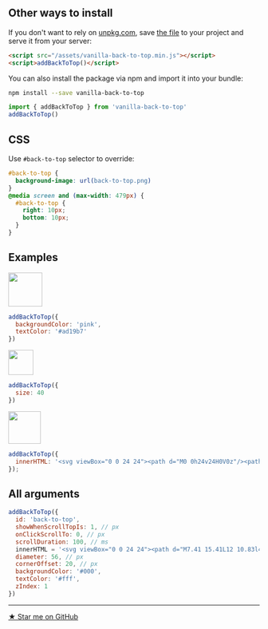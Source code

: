 ## Other ways to install

If you don't want to rely on [unpkg.com](https://unpkg.com/#/about), save [the file](https://unpkg.com/vanilla-back-to-top@7.1.0/dist/vanilla-back-to-top.min.js) to your project and serve it from your server:
```html
<script src="/assets/vanilla-back-to-top.min.js"></script>
<script>addBackToTop()</script>
```

You can also install the package via npm and import it into your bundle:
```bash
npm install --save vanilla-back-to-top
```
```js
import { addBackToTop } from 'vanilla-back-to-top'
addBackToTop()
```

## CSS

Use `#back-to-top` selector to override:

```css
#back-to-top {
  background-image: url(back-to-top.png)
}
@media screen and (max-width: 479px) {
  #back-to-top {
    right: 10px;
    bottom: 10px;
  }
}
```

## Examples

<img src="https://i.pi.gy/j3GO0.png" width="68" />

```js
addBackToTop({
  backgroundColor: 'pink',
  textColor: '#ad19b7'
})
```

<img src="https://i.pi.gy/30OGz.png" width="50" />

```js
addBackToTop({
  size: 40
})
```

<img src="https://i.pi.gy/YnL8p.png" width="65" />

```js
addBackToTop({
  innerHTML: '<svg viewBox="0 0 24 24"><path d="M0 0h24v24H0V0z"/><path fill="#fff" d="M4 12l1.41 1.41L11 7.83V20h2V7.83l5.58 5.59L20 12l-8-8-8 8z"/></svg>'
});
```

## All arguments

```js
addBackToTop({
  id: 'back-to-top',
  showWhenScrollTopIs: 1, // px
  onClickScrollTo: 0, // px
  scrollDuration: 100, // ms
  innerHTML = '<svg viewBox="0 0 24 24"><path d="M7.41 15.41L12 10.83l4.59 4.58L18 14l-6-6-6 6z"></path></svg>', // https://material.io/icons/#ic_keyboard_arrow_up
  diameter: 56, // px
  cornerOffset: 20, // px
  backgroundColor: '#000',
  textColor: '#fff',
  zIndex: 1
})
```

----------


[&#9733; Star me on GitHub](https://github.com/vfeskov/vanilla-back-to-top)
